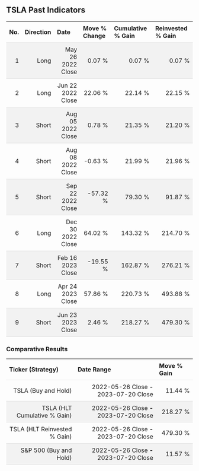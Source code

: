 
<style>
.hits {
            border-collapse: collapse;
            width: 100%;
        }
        .hits th, td {
            padding: 8px;
            border-bottom: 1px solid #ddd;
        }
        
        .hits td {text-align: right;}
        .hits th {text-align: left;}
        
        .hits tr:nth-child(even) {
            background-color: #f2f2f2;
        }
        
        .chartCol {
            width: 50%;
            float: left;
            padding: 20px;
        }  
</style>
    
<br>

## TSLA Past Indicators

<table class="hits">
    <tr>
        <th>No.</th>
        <th>Direction</th>
        <th>Date</th>
        <th>Move % Change</th>
        <th>Cumulative % Gain</th>
        <th>Reinvested % Gain</th>
      </tr>
    <tr>
        <td>1</td>
        <td>Long</td>
        <td>May 26 2022 Close</td>
        <td>0.07 %</td>
        <td>0.07 %</td>
        <td>0.07 %</td>
    </tr>
    <tr>
        <td>2</td>
        <td>Long</td>
        <td>Jun 22 2022 Close</td>
        <td>22.06 %</td>
        <td>22.14 %</td>
        <td>22.15 %</td>
    </tr>
    <tr>
        <td>3</td>
        <td>Short</td>
        <td>Aug 05 2022 Close</td>
        <td>0.78 %</td>
        <td>21.35 %</td>
        <td>21.20 %</td>
    </tr>
    <tr>
        <td>4</td>
        <td>Short</td>
        <td>Aug 08 2022 Close</td>
        <td>-0.63 %</td>
        <td>21.99 %</td>
        <td>21.96 %</td>
    </tr>
    <tr>
        <td>5</td>
        <td>Short</td>
        <td>Sep 22 2022 Close</td>
        <td>-57.32 %</td>
        <td>79.30 %</td>
        <td>91.87 %</td>
    </tr>
    <tr>
        <td>6</td>
        <td>Long</td>
        <td>Dec 30 2022 Close</td>
        <td>64.02 %</td>
        <td>143.32 %</td>
        <td>214.70 %</td>
    </tr>
    <tr>
        <td>7</td>
        <td>Short</td>
        <td>Feb 16 2023 Close</td>
        <td>-19.55 %</td>
        <td>162.87 %</td>
        <td>276.21 %</td>
    </tr>
    <tr>
        <td>8</td>
        <td>Long</td>
        <td>Apr 24 2023 Close</td>
        <td>57.86 %</td>
        <td>220.73 %</td>
        <td>493.88 %</td>
    </tr>
    <tr>
        <td>9</td>
        <td>Short</td>
        <td>Jun 23 2023 Close</td>
        <td>2.46 %</td>
        <td>218.27 %</td>
        <td>479.30 %</td>
    </tr>
    
</table>

### Comparative Results

<table class="hits">
    <thead>
        <th>Ticker (Strategy)</th>
        <th>Date Range</th>
        <th>Move % Gain</th>
    </thead>
    <tbody>
        <tr>
            <td>TSLA (Buy and Hold)</td>
            <td>2022-05-26 Close <b>-</b> 2023-07-20 Close</td>
            <td>11.44 %</td>
        </tr>
        <tr>
            <td>TSLA (HLT Cumulative % Gain)</td>
            <td>2022-05-26 Close <b>-</b> 2023-07-20 Close</td>
            <td>218.27 %</td>
        </tr>
        <tr>
            <td>TSLA (HLT Reinvested % Gain)</td>
            <td>2022-05-26 Close <b>-</b> 2023-07-20 Close</td>
            <td>479.30 %</td>
        </tr>
        <tr>
            <td>S&P 500 (Buy and Hold)</td>
            <td>2022-05-26 Close <b>-</b> 2023-07-20 Close</td>
            <td>11.57 %</td>
        </tr>
    </tbody>
</table>
<br>
<br>